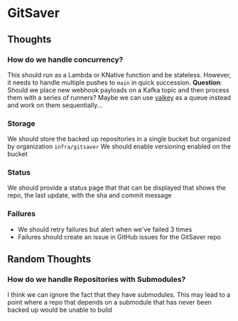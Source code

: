 # GitSaver

## Thoughts

### How do we handle concurrency?
This should run as a Lambda or KNative function and be stateless.
However, it needs to handle multiple pushes to `main` in quick succession.
**Question**: Should we place new webhook payloads on a Kafka topic and then process them with a series of runners?
Maybe we can use [valkey](https://github.com/valkey-io/valkey) as a queue instead and work on them sequentially...

### Storage
We should store the backed up repositories in a single bucket but organized by organization `infra/gitsaver`
We should enable versioning enabled on the bucket

### Status
We should provide a status page that that can be displayed that shows the repo, the last update, with the sha and commit message

### Failures
- We should retry failures but alert when we've failed 3 times
- Failures should create an issue in GitHub issues for the GitSaver repo

## Random Thoughts

### How do we handle Repositories with Submodules?
I think we can ignore the fact that they have submodules.
This may lead to a point where a repo that depends on a submodule that has never been backed up would be unable to build
